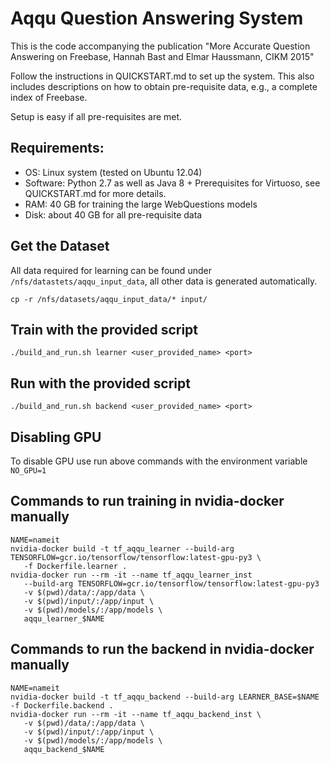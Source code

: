 # Aqqu Question Answering System

This is the code accompanying the publication "More Accurate Question Answering on Freebase, Hannah Bast and Elmar Haussmann, CIKM 2015"

Follow the instructions in QUICKSTART.md to set up the system. This also includes descriptions on how to 
obtain pre-requisite data, e.g., a complete index of Freebase.

Setup is easy if all pre-requisites are met.

## Requirements:

* OS: Linux system (tested on Ubuntu 12.04)
* Software: Python 2.7 as well as Java 8 + Prerequisites for Virtuoso, see
  QUICKSTART.md for more details.
* RAM: 40 GB for training the large WebQuestions models
* Disk: about 40 GB for all pre-requisite data

## Get the Dataset

All data required for learning can be found under
`/nfs/datastets/aqqu_input_data`, all other data is generated automatically.

    cp -r /nfs/datasets/aqqu_input_data/* input/

## Train with the provided script

    ./build_and_run.sh learner <user_provided_name> <port>

## Run with the provided script

    ./build_and_run.sh backend <user_provided_name> <port>

## Disabling GPU
To disable GPU use run above commands with the environment variable `NO_GPU=1`

## Commands to run training in nvidia-docker manually
    NAME=nameit
    nvidia-docker build -t tf_aqqu_learner --build-arg TENSORFLOW=gcr.io/tensorflow/tensorflow:latest-gpu-py3 \
       -f Dockerfile.learner .
    nvidia-docker run --rm -it --name tf_aqqu_learner_inst 
       --build-arg TENSORFLOW=gcr.io/tensorflow/tensorflow:latest-gpu-py3
       -v $(pwd)/data/:/app/data \
       -v $(pwd)/input/:/app/input \
       -v $(pwd)/models/:/app/models \
       aqqu_learner_$NAME

## Commands to run the backend in nvidia-docker manually

    NAME=nameit
    nvidia-docker build -t tf_aqqu_backend --build-arg LEARNER_BASE=$NAME -f Dockerfile.backend .
    nvidia-docker run --rm -it --name tf_aqqu_backend_inst \ 
       -v $(pwd)/data/:/app/data \
       -v $(pwd)/input/:/app/input \
       -v $(pwd)/models/:/app/models \
       aqqu_backend_$NAME




